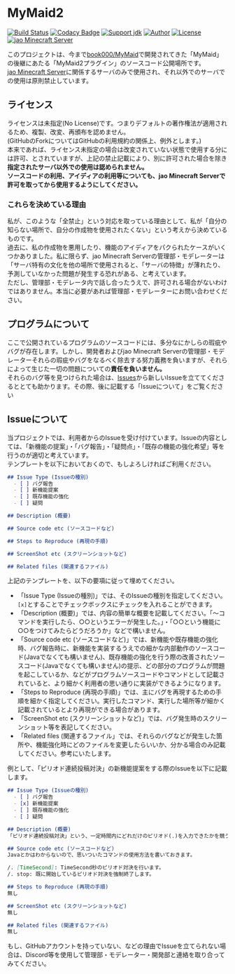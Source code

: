 # MyMaid2
[![Build Status](https://travis-ci.org/jaoafa/MyMaid2.svg?branch=master)](https://travis-ci.org/jaoafa/MyMaid2)
[![Codacy Badge](https://api.codacy.com/project/badge/Grade/5f31616d139d47ad8e68bc9b29e02ca7)](https://www.codacy.com/app/book000/MyMaid2?utm_source=github.com&amp;utm_medium=referral&amp;utm_content=jaoafa/MyMaid2&amp;utm_campaign=Badge_Grade)
[![Support jdk](https://img.shields.io/badge/Support%20jdk-oraclejdk8-red.svg)](https://img.shields.io)
[![Author](https://img.shields.io/badge/Author%20MinecraftID-mine__book000-orange.svg)](https://img.shields.io)
[![License](https://img.shields.io/badge/license-None-yellow.svg)](https://img.shields.io)  
[![jao Minecraft Server](https://raw.githubusercontent.com/jaoafa/jao-Minecraft-Server/master/logo/new_logo-421x97.png)](https://jaoafa.com)

このプロジェクトは、今まで[book000/MyMaid](https://github.com/book000/MyMaid)で開発されてきた「MyMaid」の後継にあたる「MyMaid2プラグイン」のソースコード公開場所です。  
[jao Minecraft Server](https://jaoafa.com/)に関係するサーバのみで使用され、それ以外でのサーバでの使用は原則禁止しています。  

## ライセンス
ライセンスは未指定(No License)です。つまりデフォルトの著作権法が適用されるため、複製、改変、再頒布を認めません。  
(GitHubのForkについてはGitHubの利用規約の関係上、例外とします。)  
本来であれば、ライセンス未指定の場合は改変されていない状態で使用する分には許可、とされていますが、上記の禁止記載により、別に許可された場合を除き**指定されたサーバ以外での使用は認められません。**  
**ソースコードの利用、アイディアの利用等についても、jao Minecraft Serverで許可を取ってから使用するようにしてください。**

### これらを決めている理由
私が、このような「全禁止」という対応を取っている理由として、私が「自分の知らない場所で、自分の作成物を使用されたくない」という考えから決めているものです。  
過去に、私の作成物を悪用したり、機能のアイディアをパクられたケースがいくつかありました。私に限らず、jao Minecraft Serverの管理部・モデレーターは「サーバ特有の文化を他の場所で使用されると、「サーバの特徴」が薄れたり、予測していなかった問題が発生する恐れがある、と考えています。  
ただし、管理部・モデレータ内で話し合ったうえで、許可される場合がないわけではありません。本当に必要があれば管理部・モデレーターにお問い合わせください。

## プログラムについて
ここで公開されているプログラムのソースコードには、多分なにかしらの瑕疵やバグが存在します。しかし、開発者およびjao Minecraft Serverの管理部・モデレーターそれらの瑕疵やバグをなるべく除去する努力義務を負いますが、それらによって生じた一切の問題についての**責任を負いません。**  
それらのバグ等を見つけられた場合は、[Issues](./issues)から新しいIssueを立ててくださるととても助かります。その際、後に記載する「Issueについて」をご覧ください

## Issueについて
当プロジェクトでは、利用者からのIssueを受け付けています。Issueの内容としては、「新機能の提案」・「バグ報告」・「疑問点」・「既存の機能の強化希望」等を行うのが適切と考えています。  
テンプレートを以下においておくので、もしよろしければご利用ください。

```markdown
## Issue Type (Issueの種別)
  - [ ] バグ報告
  - [ ] 新機能提案
  - [ ] 既存機能の強化
  - [ ] 疑問

## Description (概要)

## Source code etc (ソースコードなど)

## Steps to Reproduce (再現の手順)

## ScreenShot etc (スクリーンショットなど)

## Related files (関連するファイル)

```

上記のテンプレートを、以下の要項に従って埋めてください。
  - 「Issue Type (Issueの種別)」では、そのIssueの種別を指定してください。``[x]``とすることでチェックボックスにチェックを入れることができます。
  - 「Description (概要)」では、内容の簡単な概要を記載してください。「～コマンドを実行したら、○○というエラーが発生した。」・「○○という機能に○○をつけてみたらどうだろうか」などで構いません。
  - 「Source code etc (ソースコードなど)」では、新機能や既存機能の強化時、バグ報告時に、新機能を実装するうえでの細かな内部動作のソースコード(Javaでなくても構いません)、既存機能の強化を行う際の改善されたソースコード(Javaでなくても構いません)の提示、どの部分のプログラムが問題を起こしているか、などがプログラムソースコードやコマンドとして記載されていると、より細かく利用者の思い通りに実装ができるようになります。
  - 「Steps to Reproduce (再現の手順)」では、主にバグを再現するための手順を細かく指定してください。実行したコマンド、実行した場所等が細かく記載されているとより再現ができる場合があります。
  - 「ScreenShot etc (スクリーンショットなど)」では、バグ発生時のスクリーンショット等を表記してください。
  - 「Related files (関連するファイル」では、それらのバグなどが発生した箇所や、機能強化時にどのファイルを変更したらいいか、分かる場合のみ記載してください。参考にいたします。

例として、「ピリオド連続投稿対決」の新機能提案をする際のIssueを以下に記載します。

```markdown
## Issue Type (Issueの種別)
  - [ ] バグ報告
  - [x] 新機能提案
  - [ ] 既存機能の強化
  - [ ] 疑問

## Description (概要)
「ピリオド連続投稿対決」という、一定時間内にどれだけのピリオド(.)を入力できたかを競う機能が欲しいです。

## Source code etc (ソースコードなど)
Javaとかはわからないので、思いついたコマンドの使用方法を書いておきます。

/. [TimeSecond]: TimeSecond秒のピリオド対決を行います。
/. stop: 既に開始しているピリオド対決を強制終了します。

## Steps to Reproduce (再現の手順)
無し

## ScreenShot etc (スクリーンショットなど)
無し

## Related files (関連するファイル)
無し

```

もし、GitHubアカウントを持っていない、などの理由でIssueを立てられない場合は、Discord等を使用して管理部・モデレーター・開発部と連絡を取り合ってみてください。


